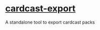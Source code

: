 # [cardcast-export](https://childishgiant.github.io/cardcast-export/)
A standalone tool to export cardcast packs
